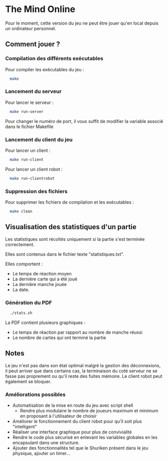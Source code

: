
# The Mind Online

Pour le moment, cette version du jeu ne peut être jouer qu'en local depuis un ordinateur personnel.
## Comment jouer ?

### Compilation des différents exécutables

Pour compiler les exécutables du jeu :

```bash
  make
```

### Lancement du serveur

Pour lancer le serveur :

```bash
  make run-server
```
Pour changer le numéro de port, il vous suffit de modifier la variable associé dans le fichier Makefile

### Lancement du client du jeu

Pour lancer un client :

```bash
  make run-client
```
Pour lancer un client robot :

```bash
  make run-clientrobot
```
### Suppression des fichiers

Pour supprimer les fichiers de compilation et les exécutables :

```bash
  make clean
```

## Visualisation des statistiques d'un partie

Les statistiques sont récoltés uniquement si la partie s'est terminée correctement.

Elles sont contenus dans le fichier texte "statistiques.txt".

Elles comportent : 
- Le temps de réaction moyen
- La dernière carte qui a été joué
- La dernière manche jouée 
- La date.

### Génération du PDF 
```bash
  ./stats.sh
```
La PDF contient plusieurs graphiques :
- Le temps de réaction par rapport au nombre de manche réussi
- Le nombre de cartes qui ont terminé la partie

## Notes

Le jeu n'est pas dans son état optimal malgré la gestion des déconnexions, il peut arriver que dans certains cas, la terminaison du coté serveur ne se fasse pas proprement ou qu'il reste des fuites  mémoire.
Le client robot peut également se bloquer.

### Améliorations possibles
- Automatisation de la mise en route du jeu avec script shell
  - Rendre plus modulaire le nombre de joueurs maximum et minimum en proposant à l'utilisateur de choisir
- Améliorer le fonctionnement du client robot pour qu'il soit plus "intelligent"
- Réaliser une interface graphique pour plus de convivialité
- Rendre le code plus sécurisé en enlevant les variables globales en les encapsulant dans une structure.
- Ajouter des fonctionnalités tel que le Shuriken présent dans le jeu physique, ajouter un timer...